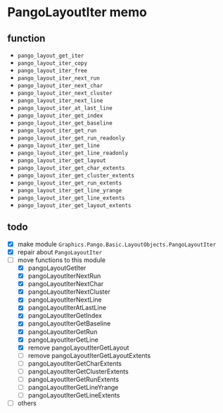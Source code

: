 PangoLayoutIter memo
====================

function
--------

* `pango_layout_get_iter`
* `pango_layout_iter_copy`
* `pango_layout_iter_free`
* `pango_layout_iter_next_run`
* `pango_layout_iter_next_char`
* `pango_layout_iter_next_cluster`
* `pango_layout_iter_next_line`
* `pango_layout_iter_at_last_line`
* `pango_layout_iter_get_index`
* `pango_layout_iter_get_baseline`
* `pango_layout_iter_get_run`
* `pango_layout_iter_get_run_readonly`
* `pango_layout_iter_get_line`
* `pango_layout_iter_get_line_readonly`
* `pango_layout_iter_get_layout`
* `pango_layout_iter_get_char_extents`
* `pango_layout_iter_get_cluster_extents`
* `pango_layout_iter_get_run_extents`
* `pango_layout_iter_get_line_yrange`
* `pango_layout_iter_get_line_extents`
* `pango_layout_iter_get_layout_extents`

todo
----

* [x] make module `Graphics.Pango.Basic.LayoutObjects.PangoLayoutIter`
* [x] repair about `PangoLayoutIter`
* [ ] move functions to this module
	+ [x] pangoLayoutGetIter
	+ [x] pangoLayoutIterNextRun
	+ [x] pangoLayoutIterNextChar
	+ [x] pangoLayoutIterNextCluster
	+ [x] pangoLayoutIterNextLine
	+ [x] pangoLayoutIterAtLastLine
	+ [x] pangoLayoutIterGetIndex
	+ [x] pangoLayoutIterGetBaseline
	+ [x] pangoLayoutIterGetRun
	+ [x] pangoLayoutIterGetLine
	+ [x] remove pangoLayoutIterGetLayout
	+ [ ] remove pangoLayoutIterGetLayoutExtents
	+ [ ] pangoLayoutIterGetCharExtents
	+ [ ] pangoLayoutIterGetClusterExtents
	+ [ ] pangoLayoutIterGetRunExtents
	+ [ ] pangoLayoutIterGetLineYrange
	+ [ ] pangoLayoutIterGetLineExtents
* [ ] others
